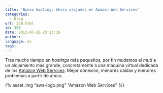 ```yaml
---
title: 'Nuevo hosting: Ahora alojados en Amazon Web Services'
categories:
  - blog
url: 350.html
id: 350
date: 2013-07-26 23:13:19
author:
language: es
tags:
---
```


Tras mucho tiempo en _hostings_ más pequeños, por fin mudamos el _mud_ a un alojamiento más grande, concretamente a una máquina virtual dedicada de los [Amazon Web Services](http://aws.amazon.com/es/). Mejor conexión, menores caídas y menores problemas a partir de ahora.

{% asset_img "aws-logo.png" "Amazon Web Services" %}
